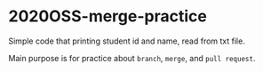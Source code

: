 # 2020OSS-merge-practice

Simple code that printing student id and name, read from txt file.

Main purpose is for practice about `branch`, `merge`, and `pull request`.
